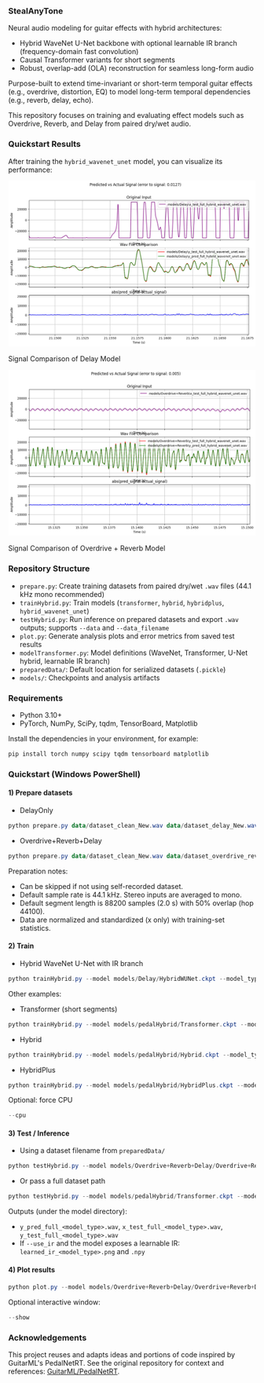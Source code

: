 ### StealAnyTone

Neural audio modeling for guitar effects with hybrid architectures:
- Hybrid WaveNet U-Net backbone with optional learnable IR branch (frequency-domain fast convolution)
- Causal Transformer variants for short segments
- Robust, overlap-add (OLA) reconstruction for seamless long-form audio

Purpose-built to extend time-invariant or short-term temporal guitar effects (e.g., overdrive, distortion, EQ) to model long-term temporal dependencies (e.g., reverb, delay, echo). 

This repository focuses on training and evaluating effect models such as Overdrive, Reverb, and Delay from paired dry/wet audio.

### Quickstart Results

After training the `hybrid_wavenet_unet` model, you can visualize its performance:

![Signal Comparison of Delay Model](models/Delay/detail_signal_comparison_e2s_0.0127.png)

Signal Comparison of Delay Model

![Signal Comparison of Overdrive + Reverb Model](models/Overdrive%2BReverb/detail_signal_comparison_e2s_0.005.png)

Signal Comparison of Overdrive + Reverb Model

### Repository Structure
- `prepare.py`: Create training datasets from paired dry/wet `.wav` files (44.1 kHz mono recommended)
- `trainHybrid.py`: Train models (`transformer`, `hybrid`, `hybridplus`, `hybrid_wavenet_unet`)
- `testHybrid.py`: Run inference on prepared datasets and export `.wav` outputs; supports `--data` and `--data_filename`
- `plot.py`: Generate analysis plots and error metrics from saved test results
- `modelTransformer.py`: Model definitions (WaveNet, Transformer, U-Net hybrid, learnable IR branch)
- `preparedData/`: Default location for serialized datasets (`.pickle`)
- `models/`: Checkpoints and analysis artifacts

### Requirements
- Python 3.10+
- PyTorch, NumPy, SciPy, tqdm, TensorBoard, Matplotlib

Install the dependencies in your environment, for example:
```powershell
pip install torch numpy scipy tqdm tensorboard matplotlib
```

### Quickstart (Windows PowerShell)

#### 1) Prepare datasets
- DelayOnly
```powershell
python prepare.py data/dataset_clean_New.wav data/dataset_delay_New.wav --out_dir preparedData --out_name DelayOnly.pickle
```

- Overdrive+Reverb+Delay
```powershell
python prepare.py data/dataset_clean_New.wav data/dataset_overdrive_reverb_delay_New.wav --out_dir preparedData --out_name Overdrive+Reverb+Delay.pickle
```

Preparation notes:
- Can be skipped if not using self-recorded dataset.
- Default sample rate is 44.1 kHz. Stereo inputs are averaged to mono.
- Default segment length is 88200 samples (2.0 s) with 50% overlap (hop 44100).
- Data are normalized and standardized (x only) with training-set statistics.

#### 2) Train
- Hybrid WaveNet U-Net with IR branch
```powershell
python trainHybrid.py --model models/Delay/HybridWUNet.ckpt --model_type hybrid_wavenet_unet --data preparedData/Overdrive+Reverb+Delay.pickle --use_ir --ir_length 44100 --ir_wet 0.25
```

Other examples:
- Transformer (short segments)
```powershell
python trainHybrid.py --model models/pedalHybrid/Transformer.ckpt --model_type transformer --data preparedData/DelayOnly.pickle
```

- Hybrid
```powershell
python trainHybrid.py --model models/pedalHybrid/Hybrid.ckpt --model_type hybrid --data preparedData/Overdrive+Reverb+Delay.pickle
```

- HybridPlus
```powershell
python trainHybrid.py --model models/pedalHybrid/HybridPlus.ckpt --model_type hybridplus --data preparedData/Overdrive+Reverb+Delay.pickle
```

Optional: force CPU
```powershell
--cpu
```

#### 3) Test / Inference
- Using a dataset filename from `preparedData/`
```powershell
python testHybrid.py --model models/Overdrive+Reverb+Delay/Overdrive+Reverb+Delay.ckpt --model_type hybrid_wavenet_unet --data_filename Overdrive+Reverb+Delay.pickle --use_ir
```

- Or pass a full dataset path
```powershell
python testHybrid.py --model models/pedalHybrid/Transformer.ckpt --model_type transformer --data preparedData/DelayOnly.pickle
```

Outputs (under the model directory):
- `y_pred_full_<model_type>.wav`, `x_test_full_<model_type>.wav`, `y_test_full_<model_type>.wav`
- If `--use_ir` and the model exposes a learnable IR: `learned_ir_<model_type>.png` and `.npy`

#### 4) Plot results
```powershell
python plot.py --model models/Overdrive+Reverb+Delay/Overdrive+Reverb+Delay.ckpt --model_type hybrid_wavenet_unet
```
Optional interactive window:
```powershell
--show
```

### Acknowledgements
This project reuses and adapts ideas and portions of code inspired by GuitarML's PedalNetRT. See the original repository for context and references: [GuitarML/PedalNetRT](https://github.com/GuitarML/PedalNetRT).



